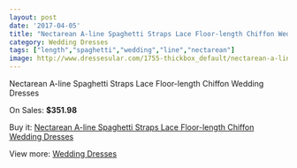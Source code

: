 ```yaml
---
layout: post
date: '2017-04-05'
title: "Nectarean A-line Spaghetti Straps Lace Floor-length Chiffon Wedding Dresses"
category: Wedding Dresses
tags: ["length","spaghetti","wedding","line","nectarean"]
image: http://www.dressesular.com/1755-thickbox_default/nectarean-a-line-spaghetti-straps-lace-floor-length-chiffon-wedding-dresses.jpg
---
```

Nectarean A-line Spaghetti Straps Lace Floor-length Chiffon Wedding Dresses

On Sales: **$351.98**
<a href="https://www.dressesular.com/wedding-dresses/637-nectarean-a-line-spaghetti-straps-lace-floor-length-chiffon-wedding-dresses.html"><amp-img layout="responsive" width="600" height="600" src="//www.dressesular.com/1755-thickbox_default/nectarean-a-line-spaghetti-straps-lace-floor-length-chiffon-wedding-dresses.jpg" alt="Nectarean A-line Spaghetti Straps Lace Floor-length Chiffon Wedding Dresses 0" /></a>
<a href="https://www.dressesular.com/wedding-dresses/637-nectarean-a-line-spaghetti-straps-lace-floor-length-chiffon-wedding-dresses.html"><amp-img layout="responsive" width="600" height="600" src="//www.dressesular.com/1756-thickbox_default/nectarean-a-line-spaghetti-straps-lace-floor-length-chiffon-wedding-dresses.jpg" alt="Nectarean A-line Spaghetti Straps Lace Floor-length Chiffon Wedding Dresses 1" /></a>

Buy it: [Nectarean A-line Spaghetti Straps Lace Floor-length Chiffon Wedding Dresses](https://www.dressesular.com/wedding-dresses/637-nectarean-a-line-spaghetti-straps-lace-floor-length-chiffon-wedding-dresses.html "Nectarean A-line Spaghetti Straps Lace Floor-length Chiffon Wedding Dresses")

View more: [Wedding Dresses](https://www.dressesular.com/3-wedding-dresses "Wedding Dresses")